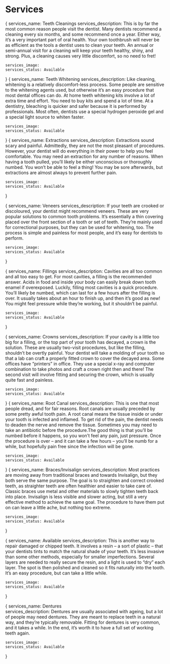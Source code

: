 # Services

{
    services_name: Teeth Cleanings 
    services_description: This is by far the most common reason people visit the dentist. Many dentists recommend a cleaning every six months, and some recommend once a year. Either way, it’s a very important part of oral health. Your own toothbrush will never be as efficient as the tools a dentist uses to clean your teeth.
    An annual or semi-annual visit for a cleaning will keep your teeth healthy, shiny, and strong. Plus, a cleaning causes very little discomfort, so no need to fret!

    services_image:
    services_status: Available
}
{
    services_name: Teeth Whitening 
    services_description: Like cleaning, whitening is a relatively discomfort-less process. Some people are sensitive to the whitening agents used, but otherwise it’s an easy procedure that most dental offices can do. At home teeth whitening kits involve a lot of extra time and effort. You need to buy kits and spend a lot of time. At a dentistry, bleaching is quicker and safer because it is performed by professionals. Most often, dentists use a special hydrogen peroxide gel and a special light source to whiten faster.

    services_image:
    services_status: Available
}
{
    services_name: Extractions
    services_description: Extractions sound scary and painful. Admittedly, they are not the most pleasant of procedures. However, your dentist will do everything in their power to help you feel comfortable. You may need an extraction for any number of reasons. When having a tooth pulled, you’ll likely be either unconscious or thoroughly numbed. You won’t be able to feel a thing! You may be sore afterwards, but extractions are almost always to prevent further pain.

    services_image:
    services_status: Available
}

{
    services_name: Veneers 
    services_description: If your teeth are crooked or discoloured, your dentist might recommend veneers. These are very popular solutions to common tooth problems. It’s essentially a thin covering placed over the front section of a tooth or set of teeth. They’re mainly used for correctional purposes, but they can be used for whitening, too. The process is simple and painless for most people, and it’s easy for dentists to perform.

    services_image:
    services_status: Available
}
 
{
    services_name: Fillings 
    services_description: Cavities are all too common and all too easy to get. For most cavities, a filling is the recommended answer. Acids in food and inside your body can easily break down tooth enamel if overexposed. Luckily, filling most cavities is a quick procedure. You’ll likely be numbed, which can last for a few hours after the filling is over. It usually takes about an hour to finish up, and then it’s good as new! You might feel pressure while they’re working, but it shouldn’t be painful.

    services_image:
    services_status: Available
}

{
    services_name: Crowns 
    services_description: If your cavity is a little too big for a filling, or the top part of your tooth has decayed, a crown is the solution. These are usually two-visit procedures, but like the filling, shouldn’t be overtly painful. Your dentist will take a molding of your tooth so that a lab can craft a properly fitted crown to cover the decayed area. Some offices have “printers” in office. They use a special x-ray and computer combination to take photos and craft a crown right then and there! The second visit will involve fitting and securing the crown, which is usually quite fast and painless.

    services_image:
    services_status: Available
}
{
    services_name: Root Canal
    services_description: This is one that most people dread, and for fair reasons. Root canals are usually preceded by some pretty awful tooth pain. A root canal means the tissue inside or under your tooth is infected and inflamed. To get rid of the pain, the dentist needs to deaden the nerve and remove the tissue. Sometimes you may need to take an antibiotic before the procedure.The good thing is that you’ll be numbed before it happens, so you won’t feel any pain, just pressure. Once the procedure is over – and it can take a few hours – you’ll be numb for a while, but hopefully pain free since the infection will be gone.

    services_image:
    services_status: Available
}
{
    services_name: Braces/Invisalign
    services_description: Most practices are moving away from traditional braces and towards Invisalign, but they both serve the same purpose. The goal is to straighten and correct crooked teeth, as straighter teeth are often healthier and easier to take care of. Classic braces use metal and other materials to slowly tighten teeth back into place. Invisalign is less visible and slower acting, but still a very effective method to achieve the same goal. The procedure to have them put on can leave a little ache, but nothing too extreme.

    services_image:
    services_status: Available
}

{
    services_name: Available 
    services_description: This is another way to repair damaged or chipped teeth. It involves a resin – a sort of plastic – that your dentists tints to match the natural shade of your teeth. It’s less invasive than some other methods, especially for smaller imperfections. Several layers are needed to really secure the resin, and a light is used to “dry” each layer. The spot is then polished and cleaned so it fits naturally into the tooth. It’s an easy procedure, but can take a little while.

    services_image:
    services_status: Available
}

{
    services_name: Dentures  
    services_description: Dentures are usually associated with ageing, but a lot of people may need dentures. They are meant to replace teeth in a natural way, and they’re typically removable. Fitting for dentures is very common, and it takes a while. In the end, it’s worth it to have a full set of working teeth again.

    services_image:
    services_status: Available
}








